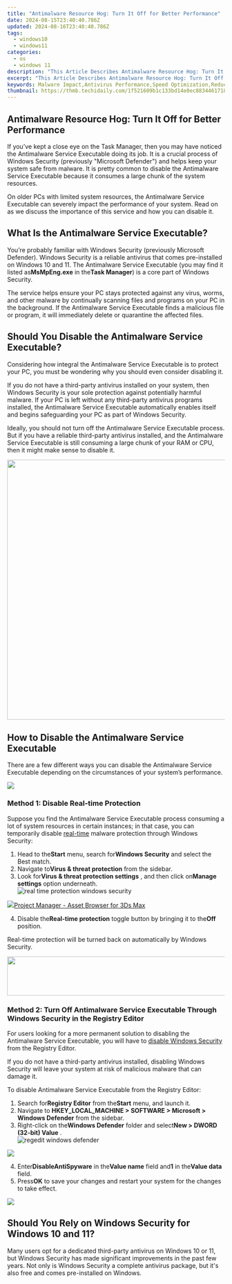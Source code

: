 ```yaml
---
title: "Antimalware Resource Hog: Turn It Off for Better Performance"
date: 2024-08-15T23:40:40.786Z
updated: 2024-08-16T23:40:40.786Z
tags:
  - windows10
  - windows11
categories:
  - os
  - windows 11
description: "This Article Describes Antimalware Resource Hog: Turn It Off for Better Performance"
excerpt: "This Article Describes Antimalware Resource Hog: Turn It Off for Better Performance"
keywords: Malware Impact,Antivirus Performance,Speed Optimization,Reduce Resource Hogging,Improve System Speed,Turn Off Antimalware,System Performance Boost,Antivirus Perf,Speed Opt,Reduce Resource
thumbnail: https://thmb.techidaily.com/1f521609b1c133bd14e0ec883446171896f3c613d559912a6d4e6e048b474186.jpg
---
```


## Antimalware Resource Hog: Turn It Off for Better Performance

 If you’ve kept a close eye on the Task Manager, then you may have noticed the Antimalware Service Executable doing its job. It is a crucial process of Windows Security (previously "Microsoft Defender") and helps keep your system safe from malware. It is pretty common to disable the Antimalware Service Executable because it consumes a large chunk of the system resources.

 On older PCs with limited system resources, the Antimalware Service Executable can severely impact the performance of your system. Read on as we discuss the importance of this service and how you can disable it.

## What Is the Antimalware Service Executable?

 You’re probably familiar with Windows Security (previously Microsoft Defender). Windows Security is a reliable antivirus that comes pre-installed on Windows 10 and 11\. The Antimalware Service Executable (you may find it listed as**MsMpEng.exe** in the**Task Manager**) is a core part of Windows Security.

 The service helps ensure your PC stays protected against any virus, worms, and other malware by continually scanning files and programs on your PC in the background. If the Antimalware Service Executable finds a malicious file or program, it will immediately delete or quarantine the affected files.

## Should You Disable the Antimalware Service Executable?

 Considering how integral the Antimalware Service Executable is to protect your PC, you must be wondering why you should even consider disabling it.

 If you do not have a third-party antivirus installed on your system, then Windows Security is your sole protection against potentially harmful malware. If your PC is left without any third-party antivirus programs installed, the Antimalware Service Executable automatically enables itself and begins safeguarding your PC as part of Windows Security.

 Ideally, you should not turn off the Antimalware Service Executable process. But if you have a reliable third-party antivirus installed, and the Antimalware Service Executable is still consuming a large chunk of your RAM or CPU, then it might make sense to disable it.

<!-- affiliate ads begin -->
<a href="https://appsumo.8odi.net/c/5597632/2075471/7443" target="_top" id="2075471"><img src="//a.impactradius-go.com/display-ad/7443-2075471" border="0" alt="" width="1200" height="600"/></a><img height="0" width="0" src="https://appsumo.8odi.net/i/5597632/2075471/7443" style="position:absolute;visibility:hidden;" border="0" />
<!-- affiliate ads end -->
## How to Disable the Antimalware Service Executable

 There are a few different ways you can disable the Antimalware Service Executable depending on the circumstances of your system’s performance.

<!-- affiliate ads begin -->
<a href="https://estore.macxdvd.com/order/checkout.php?PRODS=4526659&QTY=1&AFFILIATE=108875&CART=1"><img src="https://www.macxdvd.com/affiliate/new-banner/vcp-500x500.jpg" border="0"></a>
<!-- affiliate ads end -->
### Method 1: Disable Real-time Protection

 Suppose you find the Antimalware Service Executable process consuming a lot of system resources in certain instances; in that case, you can temporarily disable [real-time](https://www.makeuseof.com/real-time-protection/) malware protection through Windows Security:

1. Head to the**Start** menu, search for**Windows Security** and select the Best match.
2. Navigate to**Virus & threat protection** from the sidebar.
3. Look for**Virus & threat protection settings** , and then click on**Manage settings** option underneath.  
![real time protection windows security](https://static1.makeuseofimages.com/wordpress/wp-content/uploads/2022/02/real-time-protection.jpg)
<!-- affiliate ads begin -->
<a href="https://secure.2checkout.com/order/checkout.php?PRODS=4709458&QTY=1&AFFILIATE=108875&CART=1"><img src="https://3d-kstudio.com/wp-content/uploads/2014/02/Project-Manager-3D-Models-4-800x800.jpg" border="0">Project Manager - Asset Browser for 3Ds Max</a>
<!-- affiliate ads end -->
4. Disable the**Real-time protection** toggle button by bringing it to the**Off** position.

 Real-time protection will be turned back on automatically by Windows Security.

<!-- affiliate ads begin -->
<a href="https://zonlipartnershipprogram.pxf.io/c/5597632/1596691/17882" target="_top" id="1596691"><img src="//a.impactradius-go.com/display-ad/17882-1596691" border="0" alt="" width="728" height="90"/></a><img height="0" width="0" src="https://imp.pxf.io/i/5597632/1596691/17882" style="position:absolute;visibility:hidden;" border="0" />
<!-- affiliate ads end -->
### Method 2: Turn Off Antimalware Service Executable Through Windows Security in the Registry Editor

 For users looking for a more permanent solution to disabling the Antimalware Service Executable, you will have to [disable Windows Security](https://www.makeuseof.com/temporarily-disable-windows-security-windows-11/) from the Registry Editor.

 If you do not have a third-party antivirus installed, disabling Windows Security will leave your system at risk of malicious malware that can damage it.

To disable Antimalware Service Executable from the Registry Editor:

1. Search for**Registry Editor** from the**Start** menu, and launch it.
2. Navigate to **HKEY\_LOCAL\_MACHINE > SOFTWARE > Microsoft > Windows Defender** from the sidebar.
3. Right-click on the**Windows Defender** folder and select**New > DWORD (32-bit) Value** .  
![regedit windows defender](https://static1.makeuseofimages.com/wordpress/wp-content/uploads/2022/02/regedit-windows-defender.jpg)
<!-- affiliate ads begin -->
<a href="https://secure.2checkout.com/order/checkout.php?PRODS=4728277&QTY=1&AFFILIATE=108875&CART=1"><img src="https://secure.avangate.com/images/merchant/f7f07e7dab09533bc71247a5b29a7373/products/1_iDeviceMessageBox.png" border="0"></a>
<!-- affiliate ads end -->
4. Enter**DisableAntiSpyware** in the**Value name** field and**1** in the**Value data** field.
5. Press**OK** to save your changes and restart your system for the changes to take effect.

<!-- affiliate ads begin -->
<a href="https://store.revouninstaller.com/order/checkout.php?PRODS=28010250&QTY=1&AFFILIATE=108875&CART=1"><img src="https://secure.avangate.com/images/merchant/4282ec8de8c9be897e7aff4aa231b1a4/336__280a.jpg" border="0"></a>
<!-- affiliate ads end -->
## Should You Rely on Windows Security for Windows 10 and 11?

 Many users opt for a dedicated third-party antivirus on Windows 10 or 11, but Windows Security has made significant improvements in the past few years. Not only is Windows Security a complete antivirus package, but it's also free and comes pre-installed on Windows.

<ins class="adsbygoogle"
     style="display:block"
     data-ad-format="autorelaxed"
     data-ad-client="ca-pub-7571918770474297"
     data-ad-slot="1223367746"></ins>



<ins class="adsbygoogle"
     style="display:block"
     data-ad-client="ca-pub-7571918770474297"
     data-ad-slot="8358498916"
     data-ad-format="auto"
     data-full-width-responsive="true"></ins>






